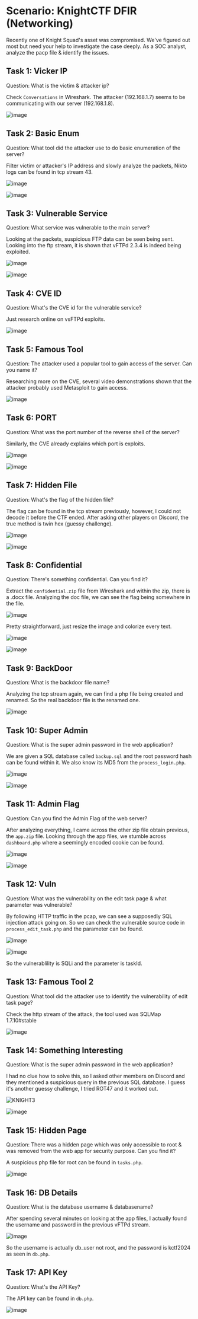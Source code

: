 # Scenario: KnightCTF DFIR (Networking)
Recently one of Knight Squad's asset was compromised. We've figured out most but need your help to investigate the case deeply. As a SOC analyst, analyze the pacp file & identify the issues. 

## Task 1: Vicker IP
Question: What is the victim & attacker ip?

Check `Conversations` in Wireshark. The attacker (192.168.1.7) seems to be communicating with our server (192.168.1.8).

![image](https://github.com/warlocksmurf/ctftime-writeups/assets/121353711/91c03ff3-19df-47e5-aa5c-7d334d68fda7)

## Task 2: Basic Enum
Question: What tool did the attacker use to do basic enumeration of the server? 

Filter victim or attacker's IP address and slowly analyze the packets, Nikto logs can be found in tcp stream 43.

![image](https://github.com/warlocksmurf/ctftime-writeups/assets/121353711/1b55e49a-529f-41f6-b23c-06a6313600a6)

![image](https://github.com/warlocksmurf/ctftime-writeups/assets/121353711/56d5df44-9db3-46e4-af40-b206593411b1)

## Task 3: Vulnerable Service
Question: What service was vulnerable to the main server?

Looking at the packets, suspicious FTP data can be seen being sent. Looking into the ftp stream, it is shown that vFTPd 2.3.4 is indeed being exploited.

![image](https://github.com/warlocksmurf/ctftime-writeups/assets/121353711/1b55e49a-529f-41f6-b23c-06a6313600a6)

![image](https://github.com/warlocksmurf/ctftime-writeups/assets/121353711/3a37d86a-6b2e-47ea-9020-409dc1ec9bbc)

## Task 4: CVE ID
Question: What's the CVE id for the vulnerable service?

Just research online on vsFTPd exploits.

![image](https://github.com/warlocksmurf/ctftime-writeups/assets/121353711/5b926f25-98a8-4218-82a5-0daa4d8132c0)

## Task 5: Famous Tool
Question: The attacker used a popular tool to gain access of the server. Can you name it?

Researching more on the CVE, several video demonstrations shown that the attacker probably used Metasploit to gain access.

![image](https://github.com/warlocksmurf/ctftime-writeups/assets/121353711/cfae13c3-1712-4bab-9004-3f1b1bb0c33f)

## Task 6: PORT
Question: What was the port number of the reverse shell of the server?

Similarly, the CVE already explains which port is exploits.

![image](https://github.com/warlocksmurf/ctftime-writeups/assets/121353711/26e4a17b-cfe1-468d-bf5f-53e8b531d4e1)

![image](https://github.com/warlocksmurf/ctftime-writeups/assets/121353711/e8cf2aec-858b-4814-85cc-571dbb7e1564)

## Task 7: Hidden File
Question: What's the flag of the hidden file?

The flag can be found in the tcp stream previously, however, I could not decode it before the CTF ended. After asking other players on Discord, the true method is twin hex (guessy challenge).

![image](https://github.com/warlocksmurf/ctftime-writeups/assets/121353711/d9b6a55e-1343-456b-94d3-c27361c9205f)

![image](https://github.com/warlocksmurf/ctftime-writeups/assets/121353711/8146c13d-5be8-474f-8690-dee9f5cf5fd3)

## Task 8: Confidential
Question: There's something confidential. Can you find it?

Extract the `confidential.zip` file from Wireshark and within the zip, there is a .docx file. Analyzing the doc file, we can see the flag being somewhere in the file.

![image](https://github.com/warlocksmurf/ctftime-writeups/assets/121353711/aa3c348f-7d82-41de-8435-52407aca6833)

Pretty straightforward, just resize the image and colorize every text.

![image](https://github.com/warlocksmurf/ctftime-writeups/assets/121353711/3ee02afd-5c3a-49cb-8769-58e115019dd4)

![image](https://github.com/warlocksmurf/ctftime-writeups/assets/121353711/20d110bb-3fd9-415b-9e21-31d89cb31748)


## Task 9: BackDoor
Question: What is the backdoor file name?

Analyzing the tcp stream again, we can find a php file being created and renamed. So the real backdoor file is the renamed one.

![image](https://github.com/warlocksmurf/ctftime-writeups/assets/121353711/c2c92fcb-f879-4e8c-84a5-ed5330ea8fcf)

## Task 10: Super Admin
Question: What is the super admin password in the web application?

We are given a SQL database called `backup.sql` and the root password hash can be found within it. We also know its MD5 from the `process_login.php`.

![image](https://github.com/warlocksmurf/ctftime-writeups/assets/121353711/2e4dd058-9cd6-4502-a906-6d15a14c52b3)

![image](https://github.com/warlocksmurf/ctftime-writeups/assets/121353711/ba342348-ff67-4fc1-8bb6-34f5db693a25)

## Task 11: Admin Flag
Question: Can you find the Admin Flag of the web server?

After analyzing everything, I came across the other zip file obtain previous, the `app.zip` file. 
Looking through the app files, we stumble across `dashboard.php` where a seemingly encoded cookie can be found.

![image](https://github.com/warlocksmurf/ctftime-writeups/assets/121353711/be1e7ed8-ed25-4aee-9004-b0b235d5a717)

![image](https://github.com/warlocksmurf/ctftime-writeups/assets/121353711/8739626e-73fe-4e72-81f9-1949d92da42c)

## Task 12: Vuln
Question: What was the vulnerability on the edit task page & what parameter was vulnerable?

By following HTTP traffic in the pcap, we can see a supposedly SQL injection attack going on. So we can check the vulnerable source code in `process_edit_task.php` and the parameter can be found.

![image](https://github.com/warlocksmurf/ctftime-writeups/assets/121353711/cdffad09-f57d-45ac-9837-5c8abeed49a2)

![image](https://github.com/warlocksmurf/ctftime-writeups/assets/121353711/6629e904-23db-44c0-ad44-a6b338467b91)

So the vulnerablility is SQLi and the parameter is taskId.

## Task 13: Famous Tool 2
Question: What tool did the attacker use to identify the vulnerability of edit task page?  

Check the http stream of the attack, the tool used was SQLMap 1.7.10#stable

![image](https://github.com/warlocksmurf/ctftime-writeups/assets/121353711/8e5b15da-88b1-4bef-9797-91de3adf381e)


## Task 14: Something Interesting
Question: What is the super admin password in the web application? 

I had no clue how to solve this, so I asked other members on Discord and they mentioned a suspicious query in the previous SQL database.
I guess it's another guessy challenge, I tried ROT47 and it worked out.

![KNIGHT3](https://github.com/warlocksmurf/ctftime-writeups/assets/121353711/4e921ed3-8a1c-49e2-89d3-9b1e5ef2d350)

![image](https://github.com/warlocksmurf/ctftime-writeups/assets/121353711/27d21b78-6120-4b7b-b12f-8fc685b0b5af)

## Task 15: Hidden Page
Question: There was a hidden page which was only accessible to root & was removed from the web app for security purpose. Can you find it?

A suspicious php file for root can be found in `tasks.php`.

![image](https://github.com/warlocksmurf/ctftime-writeups/assets/121353711/fb5550d2-e87f-4597-a5d3-a6003088d5d2)


## Task 16: DB Details
Question: What is the database username & databasename?

After spending several minutes on looking at the app files, I actually found the username and password in the previous vFTPd stream.

![image](https://github.com/warlocksmurf/ctftime-writeups/assets/121353711/826fe007-ee12-403a-a4a3-71d97cf83394)

So the username is actually db_user not root, and the password is kctf2024 as seen in `db.php`.

## Task 17: API Key
Question: What's the API Key?

The API key can be found in `db.php`.

![image](https://github.com/warlocksmurf/ctftime-writeups/assets/121353711/e353139d-884b-4e02-876b-ce98ffad170d)

